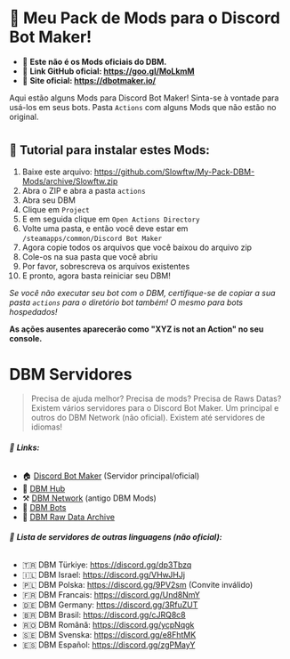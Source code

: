 # :open_file_folder: Meu Pack de Mods para o Discord Bot Maker!

- :pushpin: **Este não é os Mods oficiais do DBM.** 
- :pushpin: **Link GitHub oficial: https://goo.gl/MoLkmM**
- :pushpin: **Site oficial: https://dbotmaker.io/**

Aqui estão alguns Mods para Discord Bot Maker! Sinta-se à vontade para usá-los em seus bots.
Pasta `Actions` com alguns Mods que não estão no original.
 
#  
## :beginner: Tutorial para instalar estes Mods:

1. Baixe este arquivo: https://github.com/Slowftw/My-Pack-DBM-Mods/archive/Slowftw.zip
2. Abra o ZIP e abra a pasta `actions`
3. Abra seu DBM
4. Clique em `Project`
5. E em seguida clique em `Open Actions Directory`
6. Volte uma pasta, e então você deve estar em `/steamapps/common/Discord Bot Maker`
7. Agora copie todos os arquivos que você baixou do arquivo zip
8. Cole-os na sua pasta que você abriu
9. Por favor, sobrescreva os arquivos existentes
10. E pronto, agora basta reiniciar seu DBM!

_Se você não executar seu bot com o DBM, certifique-se de copiar a sua pasta `actions` para o diretório bot também! O mesmo para bots hospedados!_

**As ações ausentes aparecerão como "XYZ is not an Action" no seu console.**

#  
# DBM Servidores
> Precisa de ajuda melhor? Precisa de mods? Precisa de Raws Datas? Existem vários servidores para o Discord Bot Maker. Um principal e outros do DBM Network (não oficial). Existem até servidores de idiomas!

###### :pushpin: **Links:**
- 🏠 [Discord Bot Maker](https://discord.gg/DMDvzSe) (Servidor principal/oficial)
- 🔧 [DBM Hub](https://discord.gg/4jptqgw)
- ⚒️ [DBM Network](https://discord.gg/3QxkZPK) (antigo DBM Mods)
- 🤖 [DBM Bots](https://discord.gg/Me3EFyX)
- 📁 [DBM Raw Data Archive](https://discord.gg/RyNZ8xB)
###### :pushpin: **Lista de servidores de outras linguagens (não oficial):**
- 🇹🇷 DBM Türkiye: https://discord.gg/dp3Tbzq
- 🇮🇱 DBM Israel: https://discord.gg/VHwJHJj
- 🇵🇱 DBM Polska: https://discord.gg/9PV2sm (Convite inválido)
- 🇫🇷 DBM Francais: https://discord.gg/Und8NmY
- 🇩🇪 DBM Germany: https://discord.gg/3RfuZUT
- 🇧🇷 DBM Brasil: https://discord.gg/cJRQ8c8
- 🇷🇴 DBM Română: https://discord.gg/ycpNqgk
- 🇸🇪 DBM Svenska: https://discord.gg/e8FhtMK
- 🇪🇸 DBM Español: https://discord.gg/zgPMayY
